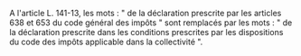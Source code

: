   
A l'article L. 141-13, les mots : " de la déclaration prescrite par les articles 638 et 653 du code général des impôts " sont remplacés par les mots : " de la déclaration prescrite dans les conditions prescrites par les dispositions du code des impôts applicable dans la collectivité ".  

  
